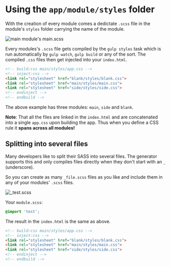 # Using the `app/module/styles` folder
With the creation of every module comes a dedictate `.scss` file in the module's `styles` folder carrying the name of the module.

![main module's main.scss](https://cloud.githubusercontent.com/assets/1370779/9638373/b7e4dafe-51a6-11e5-9968-abe71d10c1eb.png)

Every modules's `.scss` file gets compiled by the `gulp styles` task which is run automatically by `gulp watch`, `gulp build` or any of the sort. The compiled `.css` files then get injected into your `index.html`.

```html
<!-- build:css main/styles/app.css -->
<!-- inject:css -->
<link rel="stylesheet" href="blank/styles/blank.css">
<link rel="stylesheet" href="main/styles/main.css">
<link rel="stylesheet" href="side/styles/side.css">
<!-- endinject -->
<!-- endbuild -->
```
The above example has three modules: `main`, `side` and `blank`.

**Note**: That all the files are linked in the `index.html` and are concatenated into a single `app.css` upon building the app. Thus when you define a CSS rule it **spans across all modules!**

## Splitting into several files
Many developers like to split their SASS into several files. The generator supports this and only compiles files directly when they don't start with an `_` (underscore).

So you can create as many `_file.scss` files as you like and include them in any of your modules' `.scss` files.

![_test.scss](https://cloud.githubusercontent.com/assets/1370779/9638695/5f6e9e44-51a8-11e5-92ec-93f1bb0c19e3.png)

Your `module.scss`:
```scss
@import 'test';
```

The result in the `index.html` is the same as above.
```html
<!-- build:css main/styles/app.css -->
<!-- inject:css -->
<link rel="stylesheet" href="blank/styles/blank.css">
<link rel="stylesheet" href="main/styles/main.css">
<link rel="stylesheet" href="side/styles/side.css">
<!-- endinject -->
<!-- endbuild -->
```
